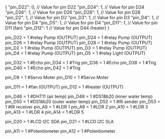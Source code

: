 {
    "pin_D22": 0,  // Value for pin D22
    "pin_D24": 1,  // Value for pin D24
    "pin_D26": 1,  // Value for pin D26
    "pin_D28": 1,  // Value for pin D28
    "pin_D2": 1,   // Value for pin D2
    "pin_D3": 1,   // Value for pin D3
    "pin_D4": 1,   // Value for pin D4
    "pin_D5": 1,   // Value for pin D4
    "pin_D11": 1,  // Value for pin D11 (fan)
    "pin_D12": 1   // Value for pin D44 (heater)
}




pin_D22 = 1 #relay Pump (OUTPUT)
pin_D24 = 1 #relay Pump (OUTPUT)
pin_D26 = 1 #relay Pump (OUTPUT)
pin_D28 = 1 #relay Pump (OUTPUT)
pin_D2 = 1 #relay Pump (OUTPUT)
pin_D3 = 1 #relay Pump (OUTPUT)
pin_D4 = 1 #relay Pump (OUTPUT)
pin_D5 = 1 #relay Light (OUTPUT)

pin_D32 = 1 #Echo 
pin_D34 = 1 #Trig 
pin_D36 = 1 #Echo 
pin_D38 = 1 #Trig 
pin_D40 = 1 #Echo 
pin_D42 = 1 #Trig 

pin_D9 = 1 #Servo Moter 
pin_D10 = 1 #Servo Moter

pin_D11 = 1 #fan (OUTPUT)
pin_D12 = 1 #heater (OUTPUT)

pin_D46 = 1 #DHT11 (air temp)
pin_D48 = 1 #DS18b20 (inner water temp)
pin_D50 = 1 #DS18b20 (outer water temp)
pin_D52 = 1 #IR sender
pin_D53 = 1 #IR receiver
pin_A8 = 1 #LDR 1
pin_A9 = 1 #LDR 2
pin_A10 = 1 #LDR 3
pin_A13 = 1 #LDR 4
pin_A14 = 1 #LDR 5

pin_D20 = 1 #LCD I2C SDA 
pin_D21 = 1 #LCD I2C SLA 

pin_A11 = 1 #Potentiometer 
pin_A12 = 1 #Potentiometer 
